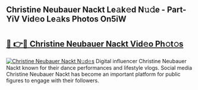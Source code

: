 ## Christine Neubauer Nackt Le𝚊k𝚎d N𝚞𝚍e - Part-YiV Vid𝚎o Le𝚊ks Photos On5iW

# <h2><a href="http://fb7zf75.evod.top/?m=Christine+Neubauer+Nackt">🔗 👉🔴 Christine Neubauer Nackt Vid𝚎o Ph𝚘t𝚘s</a></h2>

[![Christine Neubauer Nackt N𝚞d𝚎s](https://i.imgur.com/8V9OHl7.gif)](http://fb7zf75.evod.top/?m=Christine+Neubauer+Nackt)
Digital influencer Christine Neubauer Nackt known for their dance performances and lifestyle vlogs. Social media Christine Neubauer Nackt has become an important platform for public figures to engage with their followers. 
